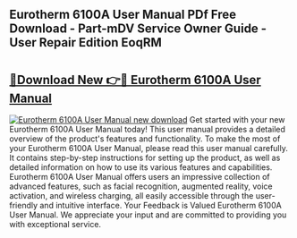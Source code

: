 ## Eurotherm 6100A User Manual PDf Free Download - Part-mDV Service Owner Guide - User Repair Edition EoqRM

# <h2><a href="http://bc20467.oget.top/?id=Eurotherm+6100A+User+Manual">🔗Download New 👉🔴 Eurotherm 6100A User Manual</a></h2>

[![Eurotherm 6100A User Manual new download](https://i.imgur.com/5g1atiW.png)](http://bc20467.oget.top/?id=Eurotherm+6100A+User+Manual)
Get started with your new Eurotherm 6100A User Manual today! This user manual provides a detailed overview of the product's features and functionality. To make the most of your Eurotherm 6100A User Manual, please read this user manual carefully. It contains step-by-step instructions for setting up the product, as well as detailed information on how to use its various features and capabilities. Eurotherm 6100A User Manual offers users an impressive collection of advanced features, such as facial recognition, augmented reality, voice activation, and wireless charging, all easily accessible through the user-friendly and intuitive interface. Your Feedback is Valued Eurotherm 6100A User Manual. We appreciate your input and are committed to providing you with exceptional service.
